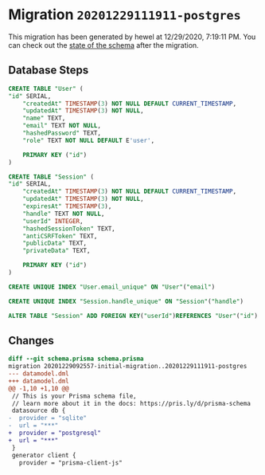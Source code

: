 # Migration `20201229111911-postgres`

This migration has been generated by hewel at 12/29/2020, 7:19:11 PM.
You can check out the [state of the schema](./schema.prisma) after the migration.

## Database Steps

```sql
CREATE TABLE "User" (
"id" SERIAL,
    "createdAt" TIMESTAMP(3) NOT NULL DEFAULT CURRENT_TIMESTAMP,
    "updatedAt" TIMESTAMP(3) NOT NULL,
    "name" TEXT,
    "email" TEXT NOT NULL,
    "hashedPassword" TEXT,
    "role" TEXT NOT NULL DEFAULT E'user',

    PRIMARY KEY ("id")
)

CREATE TABLE "Session" (
"id" SERIAL,
    "createdAt" TIMESTAMP(3) NOT NULL DEFAULT CURRENT_TIMESTAMP,
    "updatedAt" TIMESTAMP(3) NOT NULL,
    "expiresAt" TIMESTAMP(3),
    "handle" TEXT NOT NULL,
    "userId" INTEGER,
    "hashedSessionToken" TEXT,
    "antiCSRFToken" TEXT,
    "publicData" TEXT,
    "privateData" TEXT,

    PRIMARY KEY ("id")
)

CREATE UNIQUE INDEX "User.email_unique" ON "User"("email")

CREATE UNIQUE INDEX "Session.handle_unique" ON "Session"("handle")

ALTER TABLE "Session" ADD FOREIGN KEY("userId")REFERENCES "User"("id") ON DELETE SET NULL ON UPDATE CASCADE
```

## Changes

```diff
diff --git schema.prisma schema.prisma
migration 20201229092557-initial-migration..20201229111911-postgres
--- datamodel.dml
+++ datamodel.dml
@@ -1,10 +1,10 @@
 // This is your Prisma schema file,
 // learn more about it in the docs: https://pris.ly/d/prisma-schema
 datasource db {
-  provider = "sqlite"
-  url = "***"
+  provider = "postgresql"
+  url = "***"
 }
 generator client {
   provider = "prisma-client-js"
```


